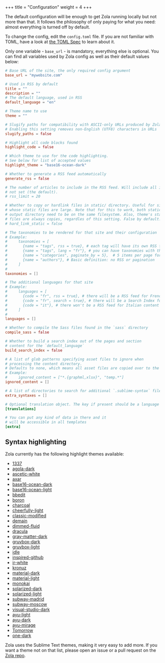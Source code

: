 +++
title = "Configuration"
weight = 4
+++

The default configuration will be enough to get Zola running locally but not more than that.
It follows the philosophy of only paying for what you need: almost everything is turned off by default.

To change the config, edit the `config.toml` file.
If you are not familiar with TOML, have a look at [the TOML Spec](https://github.com/toml-lang/toml)
to learn about it.

Only one variable - `base_url` - is mandatory, everything else is optional. You can find all variables
used by Zola config as well as their default values below:


```toml
# Base URL of the site, the only required config argument
base_url = "mywebsite.com"

# Used in RSS by default
title = ""
description = ""
# The default language, used in RSS
default_language = "en"

# Theme name to use
theme = ""

# Slugify paths for compatibility with ASCII-only URLs produced by Zola < 0.9
# Enabling this setting removes non-English (UTF8) characters in URLs
slugify_paths = false

# Highlight all code blocks found
highlight_code = false

# Which theme to use for the code highlighting.
# See below for list of accepted values
highlight_theme = "base16-ocean-dark"

# Whether to generate a RSS feed automatically
generate_rss = false

# The number of articles to include in the RSS feed. Will include all items if
# not set (the default).
# rss_limit = 20

# Whether to copy or hardlink files in static/ directory. Useful for sites
# whose static files are large. Note that for this to work, both static/ and
# output directory need to be on the same filesystem. Also, theme's static/
# files are always copies, regardles of this setting. False by default.
# hard_link_static = false

# The taxonomies to be rendered for that site and their configuration
# Example:
#     taxonomies = [
#       {name = "tags", rss = true}, # each tag will have its own RSS feed
#       {name = "tags", lang = "fr"}, # you can have taxonomies with the same name in multiple languages
#       {name = "categories", paginate_by = 5},  # 5 items per page for a term
#       {name = "authors"}, # Basic definition: no RSS or pagination
#     ]
#
taxonomies = []

# The additional languages for that site
# Example:
#     languages = [
#       {code = "fr", rss = true}, # there will be a RSS feed for French content
#       {code = "fr", search = true}, # there will be a Search Index for French content
#       {code = "it"}, # there won't be a RSS feed for Italian content
#     ]
#
languages = []

# Whether to compile the Sass files found in the `sass` directory
compile_sass = false

# Whether to build a search index out of the pages and section
# content for the `default_language`
build_search_index = false

# A list of glob patterns specifying asset files to ignore when
# processing the content directory.
# Defaults to none, which means all asset files are copied over to the public folder.
# Example:
#     ignored_content = ["*.{graphml,xlsx}", "temp.*"]
ignored_content = []

# A list of directories to search for additional `.sublime-syntax` files in.
extra_syntaxes = []

# Optional translation object. The key if present should be a language code
[translations]

# You can put any kind of data in there and it
# will be accessible in all templates
[extra]
```

## Syntax highlighting

Zola currently has the following highlight themes available:

- [1337](https://tmtheme-editor.herokuapp.com/#!/editor/theme/1337)
- [agola-dark](https://tmtheme-editor.herokuapp.com/#!/editor/theme/Agola%20Dark)
- [ascetic-white](https://tmtheme-editor.herokuapp.com/#!/editor/theme/Ascetic%20White)
- [axar](https://tmtheme-editor.herokuapp.com/#!/editor/theme/Axar)
- [base16-ocean-dark](https://tmtheme-editor.herokuapp.com/#!/editor/theme/Base16%20Ocean%20Dark)
- [base16-ocean-light](https://tmtheme-editor.herokuapp.com/#!/editor/theme/Base16%20Ocean%20Light)
- [bbedit](https://tmtheme-editor.herokuapp.com/#!/editor/theme/BBEdit)
- [boron](https://tmtheme-editor.herokuapp.com/#!/editor/theme/Boron)
- [charcoal](https://tmtheme-editor.herokuapp.com/#!/editor/theme/Charcoal)
- [cheerfully-light](https://tmtheme-editor.herokuapp.com/#!/editor/theme/Cheerfully%20Light)
- [classic-modified](https://tmtheme-editor.herokuapp.com/#!/editor/theme/Classic%20Modified)
- [demain](https://tmtheme-editor.herokuapp.com/#!/editor/theme/Demain)
- [dimmed-fluid](https://tmtheme-editor.herokuapp.com/#!/editor/theme/Dimmed%20Fluid)
- [dracula](https://draculatheme.com/)
- [gray-matter-dark](https://tmtheme-editor.herokuapp.com/#!/editor/theme/Gray%20Matter%20Dark)
- [gruvbox-dark](https://github.com/morhetz/gruvbox)
- [gruvbox-light](https://github.com/morhetz/gruvbox)
- [idle](https://tmtheme-editor.herokuapp.com/#!/editor/theme/IDLE)
- [inspired-github](https://tmtheme-editor.herokuapp.com/#!/editor/theme/Inspiredgithub)
- [ir-white](https://tmtheme-editor.herokuapp.com/#!/editor/theme/IR_White)
- [kronuz](https://tmtheme-editor.herokuapp.com/#!/editor/theme/Kronuz)
- [material-dark](https://tmtheme-editor.herokuapp.com/#!/editor/theme/Material%20Dark)
- [material-light](https://github.com/morhetz/gruvbox)
- [monokai](https://tmtheme-editor.herokuapp.com/#!/editor/theme/Monokai)
- [solarized-dark](https://tmtheme-editor.herokuapp.com/#!/editor/theme/Solarized%20(dark))
- [solarized-light](https://tmtheme-editor.herokuapp.com/#!/editor/theme/Solarized%20(light))
- [subway-madrid](https://github.com/idleberg/Subway.tmTheme)
- [subway-moscow](https://github.com/idleberg/Subway.tmTheme)
- [visual-studio-dark](https://tmtheme-editor.herokuapp.com/#!/editor/theme/Visual%20Studio%20Dark)
- [ayu-light](https://github.com/dempfi/ayu)
- [ayu-dark](https://github.com/dempfi/ayu)
- [ayu-mirage](https://github.com/dempfi/ayu)
- [Tomorrow](https://tmtheme-editor.herokuapp.com/#!/editor/theme/Tomorrow)
- [one-dark](https://github.com/andresmichel/one-dark-theme)

Zola uses the Sublime Text themes, making it very easy to add more.
If you want a theme not on that list, please open an issue or a pull request on the [Zola repo](https://github.com/getzola/zola).
